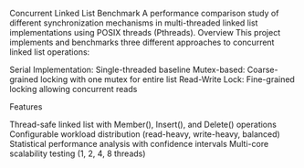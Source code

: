 Concurrent Linked List Benchmark
A performance comparison study of different synchronization mechanisms in multi-threaded linked list implementations using POSIX threads (Pthreads).
Overview
This project implements and benchmarks three different approaches to concurrent linked list operations:

Serial Implementation: Single-threaded baseline
Mutex-based: Coarse-grained locking with one mutex for entire list
Read-Write Lock: Fine-grained locking allowing concurrent reads

Features

Thread-safe linked list with Member(), Insert(), and Delete() operations
Configurable workload distribution (read-heavy, write-heavy, balanced)
Statistical performance analysis with confidence intervals
Multi-core scalability testing (1, 2, 4, 8 threads)